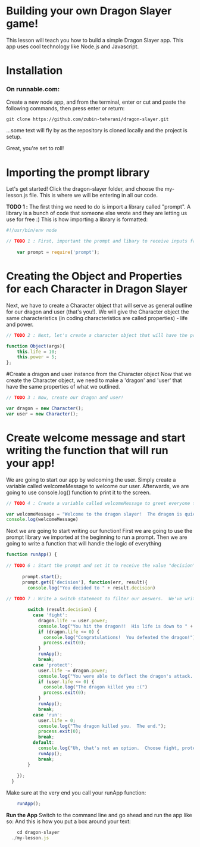 Building your own Dragon Slayer game!
=======================
This lesson will teach you how to build a simple Dragon Slayer app.  This app uses cool technology like Node.js and Javascript.

# Installation

### On runnable.com:
Create a new node app, and from the terminal, enter or cut and paste the following commands, then press enter or return:
    
    git clone https://github.com/zubin-teherani/dragon-slayer.git
    
...some text will fly by as the repository is cloned locally and the project is setup.

Great, you're set to roll!


# Importing the prompt library

Let's get started!  Click the dragon-slayer folder, and choose the my-lesson.js file.  This is where we will be entering in all our code.

**TODO 1 :** The first thing we need to do is import a library called "prompt".  A library is a bunch of code that someone else wrote and they are letting us use for free :)  This is how importing a library is formatted:

```javascript
#!/usr/bin/env node

// TODO 1 : First, important the prompt and libary to receive inputs from our users
    
    var prompt = require('prompt');
```

# Creating the Object and Properties for each Character in Dragon Slayer
Next, we have to create a Character object that will serve as general outline for our dragon and user (that's you!).  We will give the Character object the same characteristics (in coding characteristics are called properties) - life and power.

```javascript
// TODO 2 : Next, let's create a character object that will have the properties for our dragon and knight

function Object(args){
	this.life = 10;
	this.power = 5;
};
```

#Create a dragon and user instance from the Character object
Now that we create the Character object, we need to make a 'dragon' and 'user' that have the same properties of what we outlined.

```javascript
// TODO 3 : Now, create our dragon and user!

var dragon = new Character();
var user = new Character();
```

# Create welcome message and start writing the function that will run your app!

We are going to start our app by welcoming the user.  Simply create a variable called welcomeMessage to welcome our user.  Afterwards, we are going to use console.log() function to print it to the screen. 

```javascript
// TODO 4 : Create a variable called welcomeMessage to greet everyone to our game

var welcomeMessage = "Welcome to the dragon slayer!  The dragon is quick approaching.  What would you like to do?  Fight, protect, or run?"
console.log(welcomeMessage)
```

Next we are going to start writing our function!  First we are going to use the prompt library we imported at the beginning to run a prompt.  Then we are going to write a function that will handle the logic of everything

```javascript
function runApp() {
      
// TODO 6 : Start the prompt and set it to receive the value "decision".   Use the decision to guide our app logic
      
      prompt.start();
      prompt.get(['decision'], function(err, result){
        console.log("You decided to " + result.decision)
        
// TODO 7 : Write a switch statement to filter our answers.  We've written the fight, protect, and run statements.  Can you write the default one?

        switch (result.decision) {
          case 'fight':
            dragon.life -= user.power;
            console.log("You hit the dragon!!  His life is down to " + dragon.life);
            if (dragon.life <= 0) {
              console.log("Congratulations!  You defeated the dragon!");
              process.exit(0);
            }
            runApp();
            break;
          case 'protect':
            user.life -= dragon.power;
            console.log("You were able to deflect the dragon's attack.  Your life is down to " + user.life);
            if (user.life <= 0) {
              console.log("The dragon killed you :(")
              process.exit(0);
            }
            runApp();
            break;
          case 'run':
            user.life = 0;
            console.log("The dragon killed you.  The end.");
            process.exit(0);            
            break;
          default:
            console.log("Uh, that's not an option.  Choose fight, protect, or run.");
            runApp();
            break;
        }
    
    }); 
  }
```
Make sure at the very end you call your runApp function:
```javascript
	runApp();
```

**Run the App** Switch to the command line and go ahead and run the app like so:
And this is how you put a box around your text:
```javascript
	cd dragon-slayer
  ./my-lesson.js
```